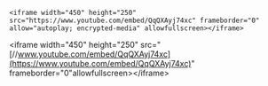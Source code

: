```
<iframe width="450" height="250" src="https://www.youtube.com/embed/QqQXAyj74xc" frameborder="0" allow="autoplay; encrypted-media" allowfullscreen></iframe>
```



&lt;iframe width="450" height="250" src="[//www.youtube.com/embed/QqQXAyj74xc](https://www.youtube.com/embed/QqQXAyj74xc)" frameborder="0"allowfullscreen&gt;&lt;/iframe&gt;

